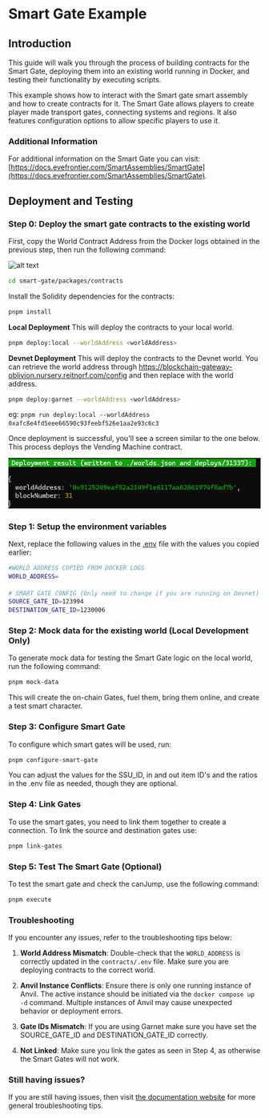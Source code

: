 # Smart Gate Example

## Introduction
This guide will walk you through the process of building contracts for the Smart Gate, deploying them into an existing world running in Docker, and testing their functionality by executing scripts.

This example shows how to interact with the Smart gate smart assembly and how to create contracts for it. The Smart Gate allows players to create player made transport gates, connecting systems and regions. It also features configuration options to allow specific players to use it.

### Additional Information

For additional information on the Smart Gate you can visit: [https://docs.evefrontier.com/SmartAssemblies/SmartGate](https://docs.evefrontier.com/SmartAssemblies/SmartGate).

## Deployment and Testing
### Step 0: Deploy the smart gate contracts to the existing world 
First, copy the World Contract Address from the Docker logs obtained in the previous step, then run the following command:

![alt text](../readme-imgs/docker_deployment.png)

```bash
cd smart-gate/packages/contracts
```

Install the Solidity dependencies for the contracts:
```bash
pnpm install
```

**Local Deployment**
This will deploy the contracts to your local world.
```bash
pnpm deploy:local --worldAddress <worldAddress> 
```

**Devnet Deployment**
This will deploy the contracts to the Devnet world. You can retrieve the world address through https://blockchain-gateway-oblivion.nursery.reitnorf.com/config and then replace <worldAddress> with the world address. 

```bash
pnpm deploy:garnet --worldAddress <worldAddress> 
```

eg: `pnpm run deploy:local --worldAddress 0xafc8e4fd5eee66590c93feebf526e1aa2e93c6c3`

Once deployment is successful, you'll see a screen similar to the one below. This process deploys the Vending Machine contract.

![alt text](./readme-imgs/deployment.png)

### Step 1: Setup the environment variables 
Next, replace the following values in the [.env](./packages/contracts/.env) file with the values you copied earlier:

```bash
#WORLD ADDRESS COPIED FROM DOCKER LOGS
WORLD_ADDRESS=

# SMART GATE CONFIG (Only need to change if you are running on Devnet)
SOURCE_GATE_ID=123994
DESTINATION_GATE_ID=1230006
```

### Step 2: Mock data for the existing world **(Local Development Only)**
To generate mock data for testing the Smart Gate logic on the local world, run the following command:

```bash
pnpm mock-data
```

This will create the on-chain Gates, fuel them, bring them online, and create a test smart character.

### Step 3: Configure Smart Gate
To configure which smart gates will be used, run:

```bash
pnpm configure-smart-gate
```

You can adjust the values for the SSU_ID, in and out item ID's and the ratios in the .env file as needed, though they are optional.

### Step 4: Link Gates
To use the smart gates, you need to link them together to create a connection. To link the source and destination gates use:

```bash copy
pnpm link-gates
```

### Step 5: Test The Smart Gate (Optional)
To test the smart gate and check the canJump, use the following command:

```bash
pnpm execute
```

### Troubleshooting

If you encounter any issues, refer to the troubleshooting tips below:

1. **World Address Mismatch**: Double-check that the `WORLD_ADDRESS` is correctly updated in the `contracts/.env` file. Make sure you are deploying contracts to the correct world.
   
2. **Anvil Instance Conflicts**: Ensure there is only one running instance of Anvil. The active instance should be initiated via the `docker compose up -d` command. Multiple instances of Anvil may cause unexpected behavior or deployment errors.

3. **Gate IDs Mismatch**: If you are using Garnet make sure you have set the SOURCE_GATE_ID and DESTINATION_GATE_ID correctly. 

4. **Not Linked**: Make sure you link the gates as seen in Step 4, as otherwise the Smart Gates will not work.

### Still having issues?
If you are still having issues, then visit [the documentation website](https://docs.evefrontier.com/Troubleshooting) for more general troubleshooting tips.